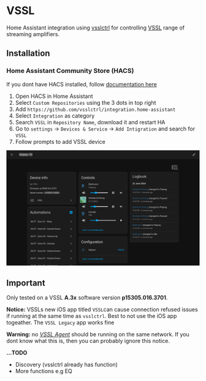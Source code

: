 # VSSL
Home Assistant integration using [vsslctrl](https://github.com/vsslctrl/vsslctrl) for controlling [VSSL](https://www.vssl.com/) range of streaming amplifiers.

## Installation

### Home Assistant Community Store (HACS)

If you dont have HACS installed, follow [documentation here](https://hacs.xyz/docs/setup/prerequisites)

1. Open HACS in Home Assistant
2. Select `Custom Repositories` using the 3 dots in top right
3. Add `https://github.com/vsslctrl/integration.home-assistant`
4. Select `Integration` as category
4. Search `VSSL` in `Repository Name`, download it and restart HA
5. Go to `settings` -> `Devices & Service` -> `Add Intigration` and search for `VSSL`
6. Follow prompts to add VSSL device

![VSSL Device](screenshot.png)

Important
-----------
Only tested on a VSSL **A.3x** software version **p15305.016.3701**.

**Notice:** VSSLs new iOS app titled `VSSL`can cause connection refused issues if running at the same time as `vsslctrl`. Best to not use the iOS app togeather. The `VSSL Legacy` app works fine

**Warning:** no *[VSSL Agent](https://vssl.gitbook.io/vssl-rest-api/getting-started/start)* should be running on the same network. If you dont know what this is, then you can probably ignore this notice.

**...TODO**
- Discovery (vsslctrl already has function)
- More functions e.g EQ